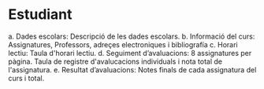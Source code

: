 # Estudiant
a. Dades escolars: Descripció de les dades escolars.
b. Informació del curs: Assignatures, Professors, adreçes
electroniques i bibliografía
c. Horari lectiu: Taula d'horari lectiu.
d. Seguiment d’avaluacions: 8 assignatures per pàgina. Taula de
registre d'avalucacions individuals i nota total de l'assignatura.
e. Resultat d’avaluacions: Notes finals de cada assignatura
del curs i total.
